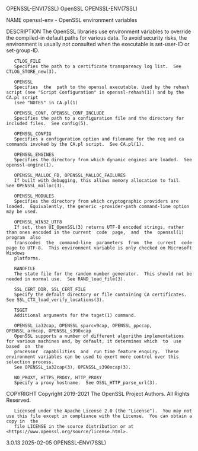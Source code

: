 OPENSSL-ENV(7SSL)							    OpenSSL							     OPENSSL-ENV(7SSL)

NAME
       openssl-env - OpenSSL environment variables

DESCRIPTION
       The OpenSSL libraries use environment variables to override the compiled-in default paths for various data.  To avoid security risks, the environment
       is usually not consulted when the executable is set-user-ID or set-group-ID.

       CTLOG_FILE
	   Specifies the path to a certificate transparency log list.  See CTLOG_STORE_new(3).

       OPENSSL
	   Specifies  the  path to the openssl executable. Used by the rehash script (see "Script Configuration" in openssl-rehash(1)) and by the CA.pl script
	   (see "NOTES" in CA.pl(1)

       OPENSSL_CONF, OPENSSL_CONF_INCLUDE
	   Specifies the path to a configuration file and the directory for included files.  See config(5).

       OPENSSL_CONFIG
	   Specifies a configuration option and filename for the req and ca commands invoked by the CA.pl script.  See CA.pl(1).

       OPENSSL_ENGINES
	   Specifies the directory from which dynamic engines are loaded.  See openssl-engine(1).

       OPENSSL_MALLOC_FD, OPENSSL_MALLOC_FAILURES
	   If built with debugging, this allows memory allocation to fail.  See OPENSSL_malloc(3).

       OPENSSL_MODULES
	   Specifies the directory from which cryptographic providers are loaded.  Equivalently, the generic -provider-path command-line option may be used.

       OPENSSL_WIN32_UTF8
	   If set, then UI_OpenSSL(3) returns UTF-8 encoded strings, rather than ones encoded in the current  code  page,  and	the  openssl(1)	 program  also
	   transcodes  the  command-line  parameters  from  the	 current  code	page to UTF-8.	This environment variable is only checked on Microsoft Windows
	   platforms.

       RANDFILE
	   The state file for the random number generator.  This should not be needed in normal use.  See RAND_load_file(3).

       SSL_CERT_DIR, SSL_CERT_FILE
	   Specify the default directory or file containing CA certificates.  See SSL_CTX_load_verify_locations(3).

       TSGET
	   Additional arguments for the tsget(1) command.

       OPENSSL_ia32cap, OPENSSL_sparcv9cap, OPENSSL_ppccap, OPENSSL_armcap, OPENSSL_s390xcap
	   OpenSSL supports a number of different algorithm implementations for various machines and, by default, it determines which  to  use	based  on  the
	   processor  capabilities  and	 run time feature enquiry.  These environment variables can be used to exert more control over this selection process.
	   See OPENSSL_ia32cap(3), OPENSSL_s390xcap(3).

       NO_PROXY, HTTPS_PROXY, HTTP_PROXY
	   Specify a proxy hostname.  See OSSL_HTTP_parse_url(3).

COPYRIGHT
       Copyright 2019-2021 The OpenSSL Project Authors. All Rights Reserved.

       Licensed under the Apache License 2.0 (the "License").  You may not use this file except in compliance with the License.	 You can obtain a copy in  the
       file LICENSE in the source distribution or at <https://www.openssl.org/source/license.html>.

3.0.13									  2025-02-05							     OPENSSL-ENV(7SSL)
